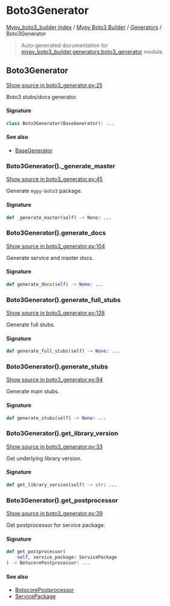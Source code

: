 # Boto3Generator

[Mypy_boto3_builder Index](../../README.md#mypy_boto3_builder-index) / [Mypy Boto3 Builder](../index.md#mypy-boto3-builder) / [Generators](./index.md#generators) / Boto3Generator

> Auto-generated documentation for [mypy_boto3_builder.generators.boto3_generator](https://github.com/youtype/mypy_boto3_builder/blob/main/mypy_boto3_builder/generators/boto3_generator.py) module.

## Boto3Generator

[Show source in boto3_generator.py:25](https://github.com/youtype/mypy_boto3_builder/blob/main/mypy_boto3_builder/generators/boto3_generator.py#L25)

Boto3 stubs/docs generator.

#### Signature

```python
class Boto3Generator(BaseGenerator): ...
```

#### See also

- [BaseGenerator](./base_generator.md#basegenerator)

### Boto3Generator()._generate_master

[Show source in boto3_generator.py:45](https://github.com/youtype/mypy_boto3_builder/blob/main/mypy_boto3_builder/generators/boto3_generator.py#L45)

Generate `mypy-boto3` package.

#### Signature

```python
def _generate_master(self) -> None: ...
```

### Boto3Generator().generate_docs

[Show source in boto3_generator.py:104](https://github.com/youtype/mypy_boto3_builder/blob/main/mypy_boto3_builder/generators/boto3_generator.py#L104)

Generate service and master docs.

#### Signature

```python
def generate_docs(self) -> None: ...
```

### Boto3Generator().generate_full_stubs

[Show source in boto3_generator.py:128](https://github.com/youtype/mypy_boto3_builder/blob/main/mypy_boto3_builder/generators/boto3_generator.py#L128)

Generate full stubs.

#### Signature

```python
def generate_full_stubs(self) -> None: ...
```

### Boto3Generator().generate_stubs

[Show source in boto3_generator.py:94](https://github.com/youtype/mypy_boto3_builder/blob/main/mypy_boto3_builder/generators/boto3_generator.py#L94)

Generate main stubs.

#### Signature

```python
def generate_stubs(self) -> None: ...
```

### Boto3Generator().get_library_version

[Show source in boto3_generator.py:33](https://github.com/youtype/mypy_boto3_builder/blob/main/mypy_boto3_builder/generators/boto3_generator.py#L33)

Get underlying library version.

#### Signature

```python
def get_library_version(self) -> str: ...
```

### Boto3Generator().get_postprocessor

[Show source in boto3_generator.py:39](https://github.com/youtype/mypy_boto3_builder/blob/main/mypy_boto3_builder/generators/boto3_generator.py#L39)

Get postprocessor for service package.

#### Signature

```python
def get_postprocessor(
    self, service_package: ServicePackage
) -> BotocorePostprocessor: ...
```

#### See also

- [BotocorePostprocessor](../postprocessors/botocore.md#botocorepostprocessor)
- [ServicePackage](../structures/service_package.md#servicepackage)
